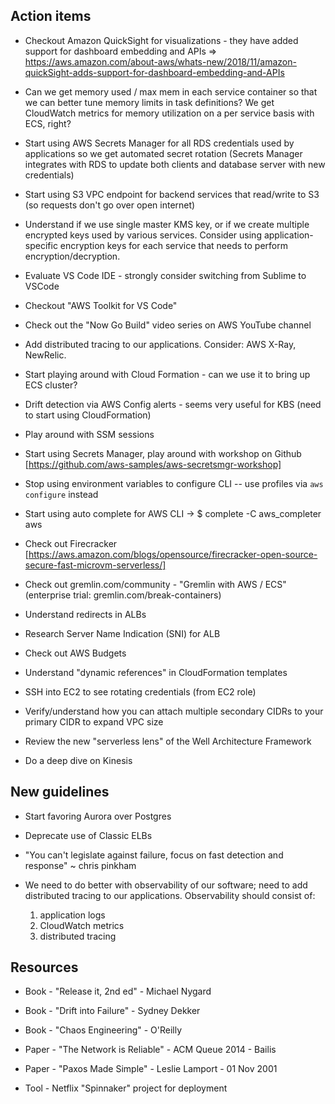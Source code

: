 ## Action items

* Checkout Amazon QuickSight for visualizations - they have added support for dashboard embedding and APIs
=> https://aws.amazon.com/about-aws/whats-new/2018/11/amazon-quickSight-adds-support-for-dashboard-embedding-and-APIs

* Can we get memory used / max mem in each service container so that we can better tune memory limits in task definitions? We get CloudWatch metrics for memory utilization on a per service basis with ECS, right?

* Start using AWS Secrets Manager for all RDS credentials used by applications so we get automated secret rotation (Secrets Manager integrates with RDS to update both clients and database server with new credentials)

* Start using S3 VPC endpoint for backend services that read/write to S3 (so requests don't go over open internet)

* Understand if we use single master KMS key, or if we create multiple encrypted keys used by various services.  Consider using application-specific encryption keys for each service that needs to perform encryption/decryption.

* Evaluate VS Code IDE - strongly consider switching from Sublime to VSCode

* Checkout "AWS Toolkit for VS Code"

* Check out the "Now Go Build" video series on AWS YouTube channel

* Add distributed tracing to our applications. Consider: AWS X-Ray, NewRelic.

* Start playing around with Cloud Formation - can we use it to bring up ECS cluster?

* Drift detection via AWS Config alerts - seems very useful for KBS (need to start using CloudFormation)

* Play around with SSM sessions

* Start using Secrets Manager, play around with workshop on Github [https://github.com/aws-samples/aws-secretsmgr-workshop]

* Stop using environment variables to configure CLI -- use profiles via `aws configure` instead

* Start using auto complete for AWS CLI
-> $ complete -C aws_completer aws

* Check out Firecracker [https://aws.amazon.com/blogs/opensource/firecracker-open-source-secure-fast-microvm-serverless/]

* Check out gremlin.com/community - "Gremlin with AWS / ECS" (enterprise trial: gremlin.com/break-containers)

* Understand redirects in ALBs

* Research Server Name Indication (SNI) for ALB

* Check out AWS Budgets

* Understand "dynamic references" in CloudFormation templates

* SSH into EC2 to see rotating credentials (from EC2 role)

* Verify/understand how you can attach multiple secondary CIDRs to your primary CIDR to expand VPC size

* Review the new "serverless lens" of the Well Architecture Framework

* Do a deep dive on Kinesis


## New guidelines

* Start favoring Aurora over Postgres

* Deprecate use of Classic ELBs

* "You can't legislate against failure, focus on fast detection and response" ~ chris pinkham

* We need to do better with observability of our software; need to add distributed tracing to our applications. Observability should consist of:
    1. application logs
    2. CloudWatch metrics
    3. distributed tracing


## Resources

* Book - "Release it, 2nd ed" - Michael Nygard
* Book - "Drift into Failure" - Sydney Dekker
* Book - "Chaos Engineering" - O'Reilly

* Paper - "The Network is Reliable" - ACM Queue 2014 - Bailis
* Paper - "Paxos Made Simple" - Leslie Lamport - 01 Nov 2001

* Tool - Netflix "Spinnaker" project for deployment
